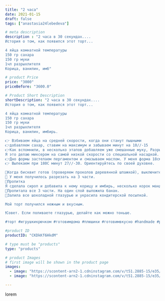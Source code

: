```yaml
---
title: "2 часа"
date: 2021-01-15
draft: false
tags: ["anastasia24lebedeva"]

# meta description
description : "2 часа в 30 секундах....
История о том, как появился этот торт... 

4 яйца комнатной температуры
150 гр сахара
150 гр муки
1чл разрыхлителя
Корица, ванилин, имб"

# product Price
price: "3000"
priceBefore: "3600.0"

# Product Short Description
shortDescription: "2 часа в 30 секундах....
История о том, как появился этот торт... 

4 яйца комнатной температуры
150 гр сахара
150 гр муки
1чл разрыхлителя
Корица, ванилин, имбирь.

👉 Взбиваем яйца на средней скорости, когда они станут пышными 
👉добавляем сахар, ставим на максимум и забываем минут на 10//-15 
👉Как вспомнили, в несколько этапов добавляем уже смешанные муку, Разрыхлитель и специи(если хотите с ними) 
Я это делаю миксером на самой низкой скорости со специальной насадкой. Можно это делать силиконовой лопаткой, выбирайте сами. 
👉Дно формы застелаем пергаментом и смазываем маслом. У меня форма 18см
👉 Выпекаем при 180С минут 27//-30. Ориентируйтесь по своей духовке. 

🌠Когда бисквит готов (проверяем проколов деревянной шпажкой), выключите духовку, откройте дверцу, и пусть постоит так ещё пару минут. Затем дайте отдохнуть до полного остывания на столе, и только потом вынимайте из формы. 
🌠 У меня получилось разрезать на 3 части. 
💜Пропитка
Я сделала сироп и добавила к нему корицу и имбирь, несколько корок мандарина. 
🌠Пропитала все 3 части. На один слой выложила банан. 
🌠Залила все шоколадной глазурью и украсила кондитерской посыпкой. 

Мой торт получился нежным и вкусным. 

❗Совет. Если поливаете глазурью, делайте как можно тоньше. 

#торт #игрушкикрючком #готовимдома #плюшики #готовимвкусно #handmade #рецептыотнасти #рецептынакаждыйдень #вязаныеигрушки #зефирныеигрушки #пряжа #игрушкидетям #шоколадныйторт"

#product ID
productID: "CKDkKf6HkdM"

# type must be "products"
type: "products"

# product Images
# first image will be shown in the product page
images:
  - image: "https://scontent-arn2-1.cdninstagram.com/v/t51.2885-15/e35/139349995_336010100797530_8998337604070502247_n.jpg?se=7&tp=1&_nc_ht=scontent-arn2-1.cdninstagram.com&_nc_cat=106&_nc_ohc=4_GiB7UANbAAX9tw8Yc&oh=6536aae5d5e866ce1eb3d2d479b50ab4&oe=606B14B0&ig_cache_key=MjQ4Njk5MDQ2Njc2MTgyMDUzMw%3D%3D.2"
  - image: "https://scontent-arn2-1.cdninstagram.com/v/t51.2885-15/e35/139646972_239707904228013_351051289253454850_n.jpg?se=7&tp=1&_nc_ht=scontent-arn2-1.cdninstagram.com&_nc_cat=109&_nc_ohc=_5CzN5r9_q4AX9cXPf2&oh=470e4e67e2932eb09c58ea7f460fb47a&oe=606B3C03&ig_cache_key=MjQ4Njk5MDQ2Njg3OTA2MzgwMg%3D%3D.2"

---
```

lorem
